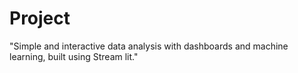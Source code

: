 # Project
"Simple and interactive data analysis with dashboards and machine learning, built using Stream lit."
